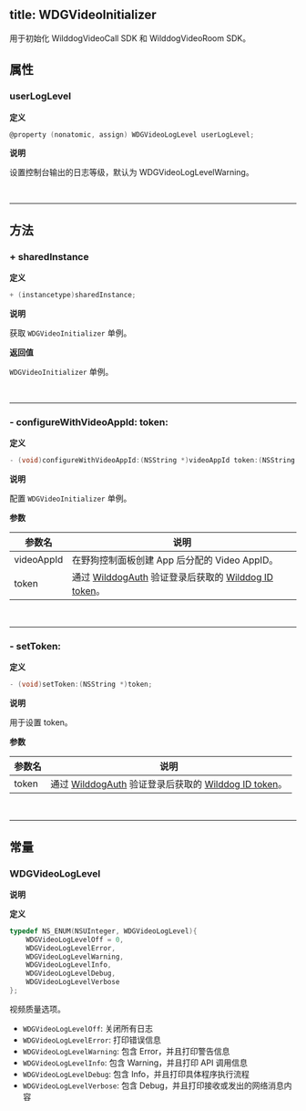 title: WDGVideoInitializer
---

用于初始化 WilddogVideoCall SDK 和 WilddogVideoRoom SDK。

## 属性

### userLogLevel

**定义**

```objectivec
@property (nonatomic, assign) WDGVideoLogLevel userLogLevel;
```

**说明**

设置控制台输出的日志等级，默认为 WDGVideoLogLevelWarning。

</br>

---

## 方法

### + sharedInstance

**定义**

```objectivec
+ (instancetype)sharedInstance;
```

**说明**

获取 `WDGVideoInitializer` 单例。

**返回值**

`WDGVideoInitializer` 单例。

</br>

---

### - configureWithVideoAppId: token:

**定义**

```objectivec
- (void)configureWithVideoAppId:(NSString *)videoAppId token:(NSString *)token;
```

**说明**

配置 `WDGVideoInitializer` 单例。

**参数**

参数名             | 说明
------------------|------------------
videoAppId        | 在野狗控制面板创建 App 后分配的 Video AppID。
token             | 通过 [WilddogAuth](/auth/iOS/index.html) 验证登录后获取的 [Wilddog ID token](/auth/iOS/api/WDGUser.html#getTokenWithCompletion)。

</br>

---

### - setToken:

**定义**

```objectivec
- (void)setToken:(NSString *)token;
```

**说明**

用于设置 token。

**参数**

参数名             | 说明 
------------------|------------------
token             | 通过 [WilddogAuth](/auth/iOS/index.html) 验证登录后获取的 [Wilddog ID token](/auth/iOS/api/WDGUser.html#getTokenWithCompletion)。

</br>

---

## 常量

### WDGVideoLogLevel

**说明**

**定义**

```objectivec
typedef NS_ENUM(NSUInteger, WDGVideoLogLevel){
    WDGVideoLogLevelOff = 0,
    WDGVideoLogLevelError,
    WDGVideoLogLevelWarning,
    WDGVideoLogLevelInfo,
    WDGVideoLogLevelDebug,
    WDGVideoLogLevelVerbose
};
```

视频质量选项。

- `WDGVideoLogLevelOff`: 关闭所有日志
- `WDGVideoLogLevelError`: 打印错误信息
- `WDGVideoLogLevelWarning`: 包含 Error，并且打印警告信息
- `WDGVideoLogLevelInfo`: 包含 Warning，并且打印 API 调用信息
- `WDGVideoLogLevelDebug`: 包含 Info，并且打印具体程序执行流程
- `WDGVideoLogLevelVerbose`: 包含 Debug，并且打印接收或发出的网络消息内容
